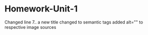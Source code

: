 # Homework-Unit-1
Changed line 7.. a new title
changed to semantic tags
added alt="" to respective image sources

